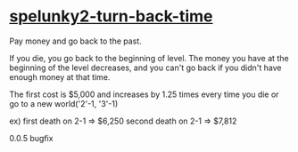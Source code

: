 # [spelunky2-turn-back-time](https://spelunky.fyi/mods/m/turn-back-time/)
Pay money and go back to the past.

If you die, you go back to the beginning of level. The money you have at the beginning of the level decreases, and you can't go back if you didn't have enough money at that time.

The first cost is $5,000 and increases by 1.25 times every time you die or go to a new world('2'-1, '3'-1)

ex)
first death on 2-1 => $6,250
second death on 2-1 => $7,812

0.0.5
bugfix
